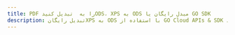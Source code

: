 ---title: PDF را به  تبدیل کنیدODS، XPS به ODS مبدل رایگان یا GO SDKdescription: تبدیل رایگانXPS به ODS با استفاده از GO Cloud APIs & SDK همچنین اسناد PDF را در Cloud ایجاد، ویرایش و رندر کنید.---